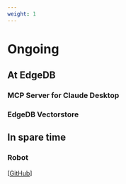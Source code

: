 ```yaml
---
weight: 1
---
```


#  Ongoing

## At EdgeDB

### MCP Server for Claude Desktop

### EdgeDB Vectorstore

## In spare time

### Robot 

[[GitHub](https://github.com/deepbuzin/robot)]




